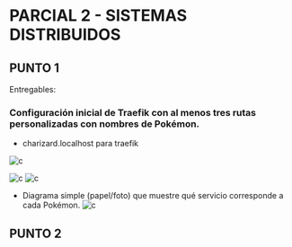 # PARCIAL 2 - SISTEMAS DISTRIBUIDOS

## PUNTO 1

Entregables:

### Configuración inicial de Traefik con al menos tres rutas personalizadas con nombres de Pokémon.

- charizard.localhost para traefik

![c](cha.png)

![c](mewtwo.png)
![c](sno.png)

- Diagrama simple (papel/foto) que muestre qué servicio corresponde a cada Pokémon.
  ![c](diagram.png)

## PUNTO 2
